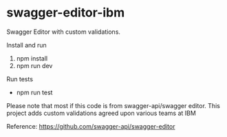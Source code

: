 # swagger-editor-ibm
Swagger Editor with custom validations.

Install and run
1. npm install
2. npm run dev

Run tests
- npm run test


Please note that most if this code is from swagger-api/swagger editor.  This project adds custom validations agreed upon various teams at IBM

Reference:
https://github.com/swagger-api/swagger-editor

